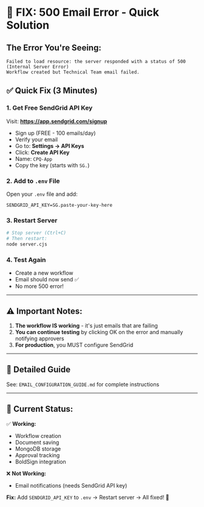 # 🚨 FIX: 500 Email Error - Quick Solution

## The Error You're Seeing:
```
Failed to load resource: the server responded with a status of 500 (Internal Server Error)
Workflow created but Technical Team email failed.
```

## ✅ Quick Fix (3 Minutes)

### 1. Get Free SendGrid API Key

Visit: **https://app.sendgrid.com/signup**

- Sign up (FREE - 100 emails/day)
- Verify your email
- Go to: **Settings → API Keys**
- Click: **Create API Key**
- Name: `CPQ-App`
- Copy the key (starts with `SG.`)

### 2. Add to `.env` File

Open your `.env` file and add:

```env
SENDGRID_API_KEY=SG.paste-your-key-here
```

### 3. Restart Server

```bash
# Stop server (Ctrl+C)
# Then restart:
node server.cjs
```

### 4. Test Again

- Create a new workflow
- Email should now send ✅
- No more 500 error!

---

## ⚠️ Important Notes:

1. **The workflow IS working** - it's just emails that are failing
2. **You can continue testing** by clicking OK on the error and manually notifying approvers
3. **For production**, you MUST configure SendGrid

---

## 📖 Detailed Guide

See: `EMAIL_CONFIGURATION_GUIDE.md` for complete instructions

---

## 🎯 Current Status:

✅ **Working:**
- Workflow creation
- Document saving
- MongoDB storage
- Approval tracking
- BoldSign integration

❌ **Not Working:**
- Email notifications (needs SendGrid API key)

**Fix:** Add `SENDGRID_API_KEY` to `.env` → Restart server → All fixed! 🎉


